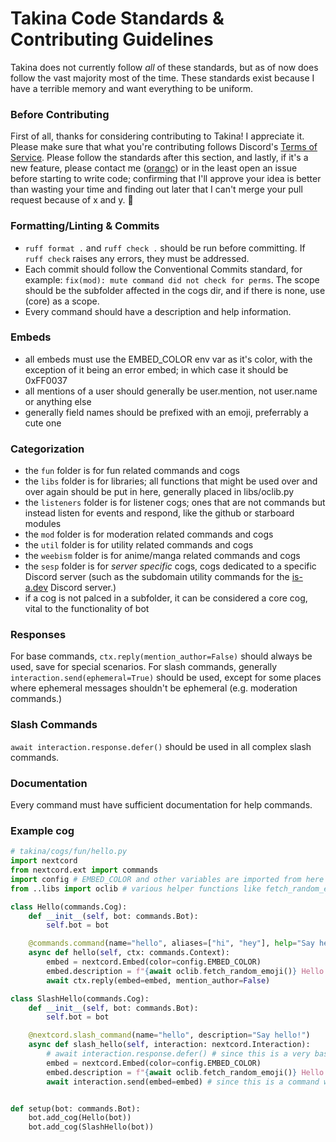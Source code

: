 # Takina Code Standards & Contributing Guidelines
Takina does not currently follow *all* of these standards, but as of now does follow the vast majority most of the time. These standards exist because I have a terrible memory and want everything to be uniform.

### Before Contributing
First of all, thanks for considering contributing to Takina! I appreciate it. Please make sure that what you're contributing follows Discord's [Terms of Service](https://discord.com/terms). Please follow the standards after this section, and lastly, if it's a new feature, please contact me ([orangc](https://orangc.net)) or in the least open an issue before starting to write code; confirming that I'll approve your idea is better than wasting your time and finding out later that I can't merge your pull request because of x and y. 💖

### Formatting/Linting & Commits
- `ruff format .` and `ruff check .` should be run before committing. If `ruff check` raises any errors, they must be addressed.
- Each commit should follow the Conventional Commits standard, for example: `fix(mod): mute command did not check for perms`. The scope should be the subfolder affected in the cogs dir, and if there is none, use (core) as a scope.
- Every command should have a description and help information.

### Embeds
- all embeds must use the EMBED_COLOR env var as it's color, with the exception of it being an error embed; in which case it should be 0xFF0037
- all mentions of a user should generally be user.mention, not user.name or anything else
- generally field names should be prefixed with an emoji, preferrably a cute one

### Categorization
- the `fun` folder is for fun related commands and cogs
- the `libs` folder is for libraries; all functions that might be used over and over again should be put in here, generally placed in libs/oclib.py
- the `listeners` folder is for listener cogs; ones that are not commands but instead listen for events and respond, like the github or starboard modules
- the `mod` folder is for moderation related commands and cogs
- the `util` folder is for utility related commands and cogs
- the `weebism` folder is for anime/manga related commands and cogs
- the `sesp` folder is for *server specific* cogs, cogs dedicated to a specific Discord server (such as the subdomain utility commands for the [is-a.dev](https://is-a.dev) Discord server.)
- if a cog is not palced in a subfolder, it can be considered a core cog, vital to the functionality of bot

### Responses
For base commands, `ctx.reply(mention_author=False)` should always be used, save for special scenarios.
For slash commands, generally `interaction.send(ephemeral=True)` should be used, except for some places where ephemeral messages shouldn't be ephemeral (e.g. moderation commands.)

### Slash Commands
`await interaction.response.defer()` should be used in all complex slash commands.

<!-- ### Cooldowns
Generally commands should have at least a one second cooldown.
`@commands.cooldown(1, 1, commands.BucketType.user)` -->

### Documentation
Every command must have sufficient documentation for help commands.

### Example cog
```py
# takina/cogs/fun/hello.py
import nextcord
from nextcord.ext import commands
import config # EMBED_COLOR and other variables are imported from here
from ..libs import oclib # various helper functions like fetch_random_emoji() or request() are imported from here

class Hello(commands.Cog):
    def __init__(self, bot: commands.Bot):
        self.bot = bot

    @commands.command(name="hello", aliases=["hi", "hey"], help="Say hello! \nUsage: `hello`.")
    async def hello(self, ctx: commands.Context):
        embed = nextcord.Embed(color=config.EMBED_COLOR)
        embed.description = f"{await oclib.fetch_random_emoji()} Hello there!"
        await ctx.reply(embed=embed, mention_author=False)

class SlashHello(commands.Cog):
    def __init__(self, bot: commands.Bot):
        self.bot = bot

    @nextcord.slash_command(name="hello", description="Say hello!")
    async def slash_hello(self, interaction: nextcord.Interaction):
        # await interaction.response.defer() # since this is a very basic command that will respond instantly, we won't defer this 
        embed = nextcord.Embed(color=config.EMBED_COLOR)
        embed.description = f"{await oclib.fetch_random_emoji()} Hello there!"
        await interaction.send(embed=embed) # since this is a command with a very short response, we won't make it ephemeral


def setup(bot: commands.Bot):
    bot.add_cog(Hello(bot))
    bot.add_cog(SlashHello(bot))
```